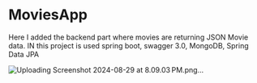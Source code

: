 # MoviesApp
 
Here I added the backend part where movies are returning JSON Movie data.
IN this project is used spring boot, swagger 3.0, MongoDB, Spring Data JPA



![Uploading Screenshot 2024-08-29 at 8.09.03 PM.png…]()
